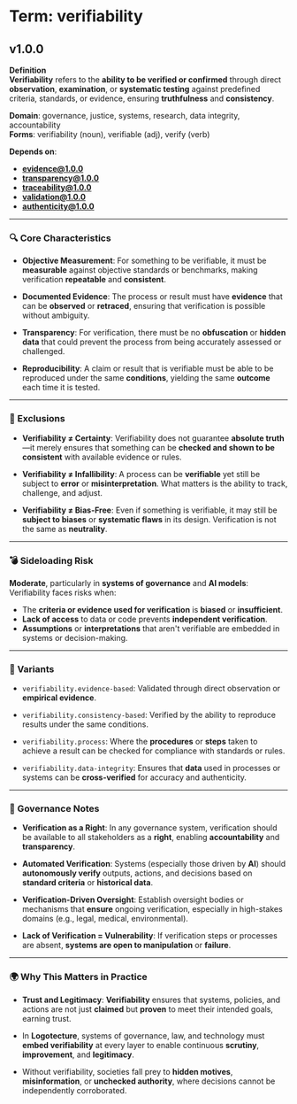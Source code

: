 # Term: verifiability

## v1.0.0

**Definition**  
**Verifiability** refers to the **ability to be verified or confirmed** through direct **observation**, **examination**, or **systematic testing** against predefined criteria, standards, or evidence, ensuring **truthfulness** and **consistency**.

**Domain**: governance, justice, systems, research, data integrity, accountability  
**Forms**: verifiability (noun), verifiable (adj), verify (verb)

**Depends on**:  
- **evidence@1.0.0**  
- **transparency@1.0.0**  
- **traceability@1.0.0**  
- **validation@1.0.0**  
- **authenticity@1.0.0**

---

### 🔍 Core Characteristics

- **Objective Measurement**: For something to be verifiable, it must be **measurable** against objective standards or benchmarks, making verification **repeatable** and **consistent**.

- **Documented Evidence**: The process or result must have **evidence** that can be **observed** or **retraced**, ensuring that verification is possible without ambiguity.

- **Transparency**: For verification, there must be no **obfuscation** or **hidden data** that could prevent the process from being accurately assessed or challenged.

- **Reproducibility**: A claim or result that is verifiable must be able to be reproduced under the same **conditions**, yielding the same **outcome** each time it is tested.

---

### 🚫 Exclusions

- **Verifiability ≠ Certainty**: Verifiability does not guarantee **absolute truth**—it merely ensures that something can be **checked and shown to be consistent** with available evidence or rules.

- **Verifiability ≠ Infallibility**: A process can be **verifiable** yet still be subject to **error** or **misinterpretation**. What matters is the ability to track, challenge, and adjust.

- **Verifiability ≠ Bias-Free**: Even if something is verifiable, it may still be **subject to biases** or **systematic flaws** in its design. Verification is not the same as **neutrality**.

---

### 💣 Sideloading Risk

**Moderate**, particularly in **systems of governance** and **AI models**:  
Verifiability faces risks when:

- The **criteria or evidence used for verification** is **biased** or **insufficient**.
- **Lack of access** to data or code prevents **independent verification**.
- **Assumptions** or **interpretations** that aren't verifiable are embedded in systems or decision-making.

---

### 🔁 Variants

- `verifiability.evidence-based`: Validated through direct observation or **empirical evidence**.

- `verifiability.consistency-based`: Verified by the ability to reproduce results under the same conditions.

- `verifiability.process`: Where the **procedures** or **steps** taken to achieve a result can be checked for compliance with standards or rules.

- `verifiability.data-integrity`: Ensures that **data** used in processes or systems can be **cross-verified** for accuracy and authenticity.

---

### 🔐 Governance Notes

- **Verification as a Right**: In any governance system, verification should be available to all stakeholders as a **right**, enabling **accountability** and **transparency**.

- **Automated Verification**: Systems (especially those driven by **AI**) should **autonomously verify** outputs, actions, and decisions based on **standard criteria** or **historical data**.

- **Verification-Driven Oversight**: Establish oversight bodies or mechanisms that **ensure** ongoing verification, especially in high-stakes domains (e.g., legal, medical, environmental).

- **Lack of Verification = Vulnerability**: If verification steps or processes are absent, **systems are open to manipulation** or **failure**.

---

### 🌍 Why This Matters in Practice

- **Trust and Legitimacy**: **Verifiability** ensures that systems, policies, and actions are not just **claimed** but **proven** to meet their intended goals, earning trust.

- In **Logotecture**, systems of governance, law, and technology must **embed verifiability** at every layer to enable continuous **scrutiny**, **improvement**, and **legitimacy**.

- Without verifiability, societies fall prey to **hidden motives**, **misinformation**, or **unchecked authority**, where decisions cannot be independently corroborated.

